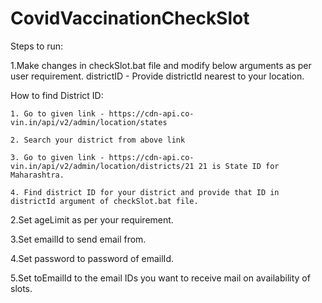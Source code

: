 # CovidVaccinationCheckSlot

Steps to run:

1.Make changes in checkSlot.bat file and modify below arguments as per user requirement.
  districtID - Provide districtId nearest to your location.
  
  How to find District ID:
  
    1. Go to given link - https://cdn-api.co-vin.in/api/v2/admin/location/states
  
    2. Search your district from above link
    
    3. Go to given link - https://cdn-api.co-vin.in/api/v2/admin/location/districts/21 21 is State ID for Maharashtra.
    
    4. Find district ID for your district and provide that ID in districtId argument of checkSlot.bat file.

2.Set ageLimit as per your requirement.

3.Set emailId to send email from.

4.Set password to password of emailId.

5.Set toEmailId to the email IDs you want to receive mail on availability of slots.
